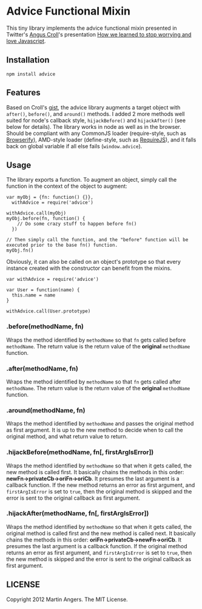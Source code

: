 # Advice Functional Mixin

This tiny library implements the advice functional mixin presented in Twitter's [Angus Croll][croll]'s presentation [How we learned to stop worrying and love Javascript][slides].

## Installation

`npm install advice`

## Features

Based on Croll's [gist][], the advice library augments a target object with `after()`, `before()`, and `around()` methods. I added 2 more methods well suited for node's callback style, `hijackBefore()` and `hijackAfter()` (see below for details). The library works in node as well as in the browser. Should be compliant with any CommonJS loader (require-style, such as [Browserify][]), AMD-style loader (define-style, such as [RequireJS][]), and it falls back on global variable if all else fails (`window.advice`).

## Usage

The library exports a function. To augment an object, simply call the function in the context of the object to augment:

    var myObj = {fn: function() {}},
      withAdvice = require('advice')

    withAdvice.call(myObj)
    myObj.before(fn, function() {
        // Do some crazy stuff to happen before fn()
      })

    // Then simply call the function, and the "before" function will be executed prior to the base fn() function.
    myObj.fn()

Obviously, it can also be called on an object's prototype so that every instance created with the constructor can benefit from the mixins.

    var withAdvice = require('advice')

    var User = function(name) {
      this.name = name
    }

    withAdvice.call(User.prototype)

### .before(methodName, fn)

Wraps the method identified by `methodName` so that `fn` gets called before `methodName`. The return value is the return value of the **original** `methodName` function.

### .after(methodName, fn)

Wraps the method identified by `methodName` so that `fn` gets called after `methodName`. The return value is the return value of the **original** `methodName` function.

### .around(methodName, fn)

Wraps the method identified by `methodName` and passes the original method as first argument. It is up to the new method to decide when to call the original method, and what return value to return.

### .hijackBefore(methodName, fn[, firstArgIsError])

Wraps the method identified by `methodName` so that when it gets called, the new method is called first. It basically chains the methods in this order: **newFn->privateCb->oriFn->oriCb**. It presumes the last argument is a callback function. If the new method returns an error as first argument, and `firstArgIsError` is set to `true`, then the original method is skipped and the error is sent to the original callback as first argument.

### .hijackAfter(methodName, fn[, firstArgIsError])

Wraps the method identified by `methodName` so that when it gets called, the original method is called first and the new method is called next. It basically chains the methods in this order: **oriFn->privateCb->newFn->oriCb**. It presumes the last argument is a callback function. If the original method returns an error as first argument, and `firstArgIsError` is set to `true`, then the new method is skipped and the error is sent to the original callback as first argument.

## LICENSE

Copyright 2012 Martin Angers. The MIT License.

[croll]: https://github.com/angus-c/
[slides]: https://speakerdeck.com/u/anguscroll/p/how-we-learned-to-stop-worrying-and-love-javascript
[gist]: https://gist.github.com/2864853
[browserify]: https://github.com/substack/node-browserify
[requirejs]: http://requirejs.org/
